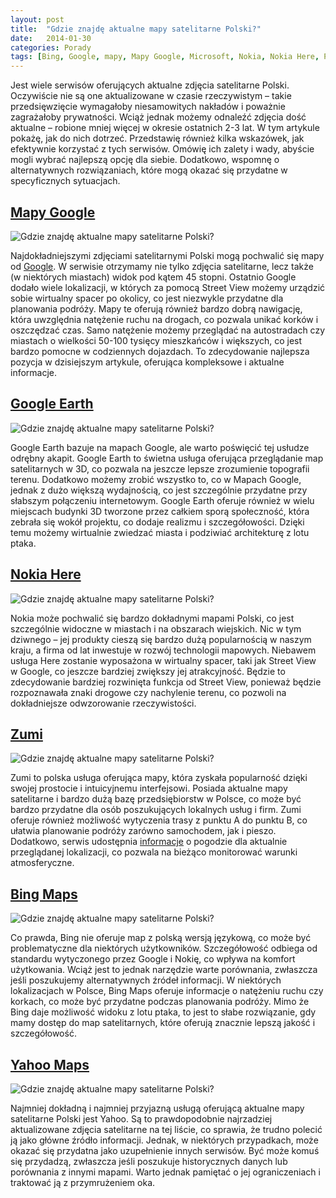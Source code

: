 ```yaml
---
layout: post
title:  "Gdzie znajdę aktualne mapy satelitarne Polski?"
date:   2014-01-30
categories: Porady
tags: [Bing, Google, mapy, Mapy Google, Microsoft, Nokia, Nokia Here, Polska, Yahoo, Zumi]
---
```


Jest wiele serwisów oferujących aktualne zdjęcia satelitarne Polski. Oczywiście nie są one aktualizowane w czasie rzeczywistym – takie przedsięwzięcie wymagałoby niesamowitych nakładów i poważnie zagrażałoby prywatności. Wciąż jednak możemy odnaleźć zdjęcia dość aktualne – robione mniej więcej w okresie ostatnich 2-3 lat. W tym artykule pokażę, jak do nich dotrzeć. Przedstawię również kilka wskazówek, jak efektywnie korzystać z tych serwisów. Omówię ich zalety i wady, abyście mogli wybrać najlepszą opcję dla siebie. Dodatkowo, wspomnę o alternatywnych rozwiązaniach, które mogą okazać się przydatne w specyficznych sytuacjach.

## [Mapy Google](maps.google.com)

![Gdzie znajdę aktualne mapy satelitarne Polski?](http://i.minus.com/ibf6PxXjYOBOo2.png)

Najdokładniejszymi zdjęciami satelitarnymi Polski mogą pochwalić się mapy od [Google](http://siedem.it/tag/google/). W serwisie otrzymamy nie tylko zdjęcia satelitarne, lecz także (w niektórych miastach) widok pod kątem 45 stopni. Ostatnio Google dodało wiele lokalizacji, w których za pomocą Street View możemy urządzić sobie wirtualny spacer po okolicy, co jest niezwykle przydatne dla planowania podróży. Mapy te oferują również bardzo dobrą nawigację, która uwzględnia natężenie ruchu na drogach, co pozwala unikać korków i oszczędzać czas. Samo natężenie możemy przeglądać na autostradach czy miastach o wielkości 50-100 tysięcy mieszkańców i większych, co jest bardzo pomocne w codziennych dojazdach. To zdecydowanie najlepsza pozycja w dzisiejszym artykule, oferująca kompleksowe i aktualne informacje.

## [Google Earth](http://www.google.com/earth/index.html)

![Gdzie znajdę aktualne mapy satelitarne Polski?](http://i.minus.com/ioGspI9nqX07k.png)

Google Earth bazuje na mapach Google, ale warto poświęcić tej usłudze odrębny akapit. Google Earth to świetna usługa oferująca przeglądanie map satelitarnych w 3D, co pozwala na jeszcze lepsze zrozumienie topografii terenu. Dodatkowo możemy zrobić wszystko to, co w Mapach Google, jednak z dużo większą wydajnością, co jest szczególnie przydatne przy słabszym połączeniu internetowym. Google Earth oferuje również w wielu miejscach budynki 3D tworzone przez całkiem sporą społeczność, która zebrała się wokół projektu, co dodaje realizmu i szczegółowości. Dzięki temu możemy wirtualnie zwiedzać miasta i podziwiać architekturę z lotu ptaka.

## [Nokia Here](http://here.com/)

![Gdzie znajdę aktualne mapy satelitarne Polski?](http://i.minus.com/iPfNTFn5TuRK.png)

Nokia może pochwalić się bardzo dokładnymi mapami Polski, co jest szczególnie widoczne w miastach i na obszarach wiejskich. Nic w tym dziwnego – jej produkty cieszą się bardzo dużą popularnością w naszym kraju, a firma od lat inwestuje w rozwój technologii mapowych. Niebawem usługa Here zostanie wyposażona w wirtualny spacer, taki jak Street View w Google, co jeszcze bardziej zwiększy jej atrakcyjność. Będzie to zdecydowanie bardziej rozwinięta funkcja od Street View, ponieważ będzie rozpoznawała znaki drogowe czy nachylenie terenu, co pozwoli na dokładniejsze odwzorowanie rzeczywistości.

## [Zumi](http://zumi.pl/)

![Gdzie znajdę aktualne mapy satelitarne Polski?](http://i.minus.com/ieCFcRUTWGj1t.png)

Zumi to polska usługa oferująca mapy, która zyskała popularność dzięki swojej prostocie i intuicyjnemu interfejsowi. Posiada aktualne mapy satelitarne i bardzo dużą bazę przedsiębiorstw w Polsce, co może być bardzo przydatne dla osób poszukujących lokalnych usług i firm. Zumi oferuje również możliwość wytyczenia trasy z punktu A do punktu B, co ułatwia planowanie podróży zarówno samochodem, jak i pieszo. Dodatkowo, serwis udostępnia [informacje](http://siedem.it/informacje/) o pogodzie dla aktualnie przeglądanej lokalizacji, co pozwala na bieżąco monitorować warunki atmosferyczne.

## [Bing Maps](http://www.bing.com/maps/)

![Gdzie znajdę aktualne mapy satelitarne Polski?](http://i.minus.com/iUcS2LG7NpxlG.png)

Co prawda, Bing nie oferuje map z polską wersją językową, co może być problematyczne dla niektórych użytkowników. Szczegółowość odbiega od standardu wytyczonego przez Google i Nokię, co wpływa na komfort użytkowania. Wciąż jest to jednak narzędzie warte porównania, zwłaszcza jeśli poszukujemy alternatywnych źródeł informacji. W niektórych lokalizacjach w Polsce, Bing Maps oferuje informacje o natężeniu ruchu czy korkach, co może być przydatne podczas planowania podróży. Mimo że Bing daje możliwość widoku z lotu ptaka, to jest to słabe rozwiązanie, gdy mamy dostęp do map satelitarnych, które oferują znacznie lepszą jakość i szczegółowość.

## [Yahoo Maps](http://maps.yahoo.com/)

![Gdzie znajdę aktualne mapy satelitarne Polski?](http://i.minus.com/ixY0xV5nSJdy5.png)

Najmniej dokładną i najmniej przyjazną usługą oferującą aktualne mapy satelitarne Polski jest Yahoo. Są to prawdopodobnie najrzadziej aktualizowane zdjęcia satelitarne na tej liście, co sprawia, że trudno polecić ją jako główne źródło informacji. Jednak, w niektórych przypadkach, może okazać się przydatna jako uzupełnienie innych serwisów. Być może komuś się przydadzą, zwłaszcza jeśli poszukuje historycznych danych lub porównania z innymi mapami. Warto jednak pamiętać o jej ograniczeniach i traktować ją z przymrużeniem oka.
